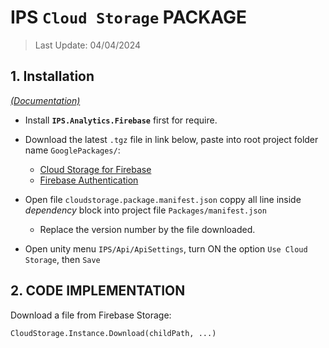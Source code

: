 # IPS `Cloud Storage` PACKAGE
> Last Update: 04/04/2024

## 1. Installation
[*(Documentation)*](https://firebase.google.com/docs/storage/unity/start)

- Install **`IPS.Analytics.Firebase`** first for require.
- Download the latest `.tgz` file in link below, paste into root project folder name `GooglePackages/`:
   - [Cloud Storage for Firebase](https://developers.google.com/unity/archive?hl=vi#cloud_storage_for_firebase)
   - [Firebase Authentication](https://developers.google.com/unity/archive#firebase_authentication)


- Open file `cloudstorage.package.manifest.json` coppy all line inside *dependency* block into project file `Packages/manifest.json`
    - Replace the version number by the file downloaded.
    

- Open unity menu `IPS/Api/ApiSettings`, turn ON the option `Use Cloud Storage`, then `Save` 


## 2. CODE IMPLEMENTATION

Download a file from Firebase Storage:

    CloudStorage.Instance.Download(childPath, ...)
